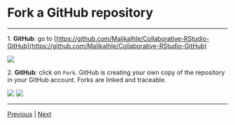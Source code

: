 # Fork a GitHub repository

***
1\. **GitHub**: go to [https://github.com/MalikaIhle/Collaborative-RStudio-GitHub](https://github.com/MalikaIhle/Collaborative-RStudio-GitHub)

  ![](./assets/malika-repo.png)

2\. **GitHub**: click on `Fork`. GitHub is creating your own copy of the repository in your GitHub account. Forks are linked and traceable.

  ![](./assets/fork-button.png)
  ![](./assets/fork-process.png)

***

[Previous](./README.md) | [Next](./clone.md)
